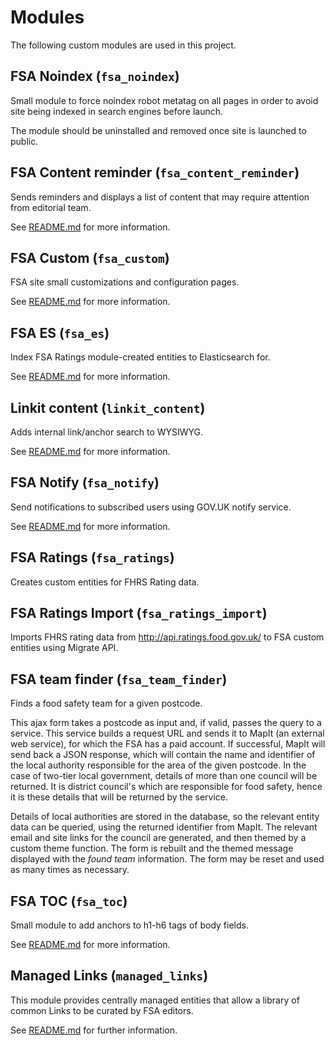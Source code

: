 Modules
=======

The following custom modules are used in this project.

## FSA Noindex (`fsa_noindex`)
Small module to force noindex robot metatag on all pages in order to avoid site being indexed in search engines before launch.

The module should be uninstalled and removed once site is launched to public.

## FSA Content reminder (`fsa_content_reminder`)
Sends reminders and displays a list of content that may require attention from
editorial team.

See [README.md](../docroot/modules/custom/fsa_content_reminder/README.md) for
more information.

## FSA Custom (`fsa_custom`)
FSA site small customizations and configuration pages.

See [README.md](../docroot/modules/custom/fsa_custom/README.md) for more information.

## FSA ES (`fsa_es`)
Index FSA Ratings module-created entities to Elasticsearch for.

See [README.md](../docroot/modules/custom/fsa_es/README.md) for more information.

## Linkit content (`linkit_content`)

Adds internal link/anchor search to WYSIWYG.

See [README.md](../docroot/modules/custom/linkit_content/README.md) for more information.

## FSA Notify (`fsa_notify`)
Send notifications to subscribed users using GOV.UK notify service.

See [README.md](../docroot/modules/custom/fsa_notify/README.md) for more information.

## FSA Ratings (`fsa_ratings`)
Creates custom entities for FHRS Rating data.

## FSA Ratings Import (`fsa_ratings_import`)
Imports FHRS rating data from http://api.ratings.food.gov.uk/ to FSA custom entities using Migrate API.

## FSA team finder (`fsa_team_finder`)
Finds a food safety team for a given postcode.

This ajax form takes a postcode as input and, if valid, passes the query to a service. This service builds a request URL and sends it to MapIt (an external web service), for which the FSA has a paid account. If successful, MapIt will send back a JSON response, which will contain the name and identifier of the local authority responsible for the area of the given postcode. In the case of two-tier local government, details of more than one council will be returned. It is district council's which are responsible for food safety, hence it is these details that will be returned by the service.

Details of local authorities are stored in the database, so the relevant entity data can be queried, using the returned identifier from MapIt. The relevant email and site links for the council are generated, and then themed by a custom theme function. The form is rebuilt and the themed message displayed with the _found team_ information. The form may be reset and used as many times as necessary.

## FSA TOC (`fsa_toc`)

Small module to add anchors to h1-h6 tags of body fields.

See [README.md](../docroot/modules/custom/fsa_toc/README.md) for more information.

## Managed Links (`managed_links`)

This module provides centrally managed entities that allow a library of common Links to be curated by FSA editors.

See [README.md](../docroot/modules/custom/managed_links/README.md) for further information.
